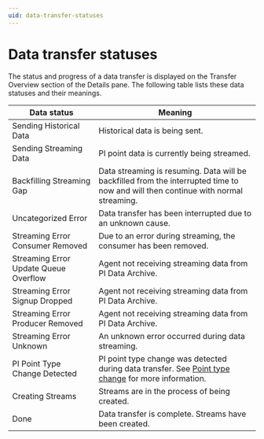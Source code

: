 ```yaml
---
uid: data-transfer-statuses
---
```


# Data transfer statuses

The status and progress of a data transfer is displayed on the Transfer Overview section of the Details pane. The following table lists these data statuses and their meanings.

|Data status | Meaning|
|---------|-----------|
| Sending Historical Data | Historical data is being sent. |
| Sending Streaming Data | PI point data is currently being streamed. |
| Backfilling Streaming Gap | Data streaming is resuming. Data will be backfilled from the interrupted time to now and will then continue with normal streaming.|
| Uncategorized Error  | Data transfer has been interrupted due to an unknown cause.|
| Streaming Error Consumer Removed | Due to an error during streaming, the consumer has been removed. |
| Streaming Error Update Queue Overflow | Agent not receiving streaming data from PI Data Archive.|
| Streaming Error Signup Dropped | Agent not receiving streaming data from PI Data Archive.|
| Streaming Error Producer Removed | Agent not receiving streaming data from PI Data Archive.|
| Streaming Error Unknown | An unknown error occurred during data streaming.|
| PI Point Type Change Detected | PI point type change was detected during data transfer. See [Point type change](xref:pi-point-change) for more information.|
| Creating Streams | Streams are in the process of being created.|
| Done | Data transfer is complete. Streams have been created.|
